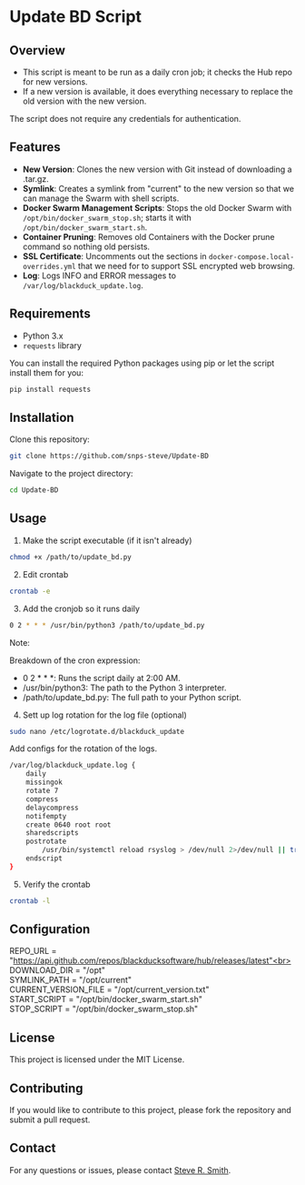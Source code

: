 # Update BD Script

## Overview

- This script is meant to be run as a daily cron job; it checks the Hub repo for new versions.
- If a new version is available, it does everything necessary to replace the old version with the new version. 

The script does not require any credentials for authentication.

## Features

- **New Version**: Clones the new version with Git instead of downloading a .tar.gz.
- **Symlink**: Creates a symlink from "current" to the new version so that we can manage the Swarm with shell scripts.
- **Docker Swarm Management Scripts**: Stops the old Docker Swarm with `/opt/bin/docker_swarm_stop.sh`; starts it with `/opt/bin/docker_swarm_start.sh`.
- **Container Pruning**: Removes old Containers with the Docker prune command so nothing old persists.
- **SSL Certificate**: Uncomments out the sections in `docker-compose.local-overrides.yml` that we need for to support SSL encrypted web browsing.
- **Log**: Logs INFO and ERROR messages to `/var/log/blackduck_update.log`.

## Requirements

- Python 3.x
- `requests` library

You can install the required Python packages using pip or let the script install them for you:

```bash
pip install requests
```

## Installation

Clone this repository:

```bash
git clone https://github.com/snps-steve/Update-BD
```

Navigate to the project directory:

```bash
cd Update-BD
```

## Usage

1) Make the script executable (if it isn't already)

```bash
chmod +x /path/to/update_bd.py
```

2) Edit crontab

```bash
crontab -e
```

3) Add the cronjob so it runs daily 

```bash
0 2 * * * /usr/bin/python3 /path/to/update_bd.py
```

Note: 

Breakdown of the cron expression:

- 0 2 * * *: Runs the script daily at 2:00 AM.
- /usr/bin/python3: The path to the Python 3 interpreter.
- /path/to/update_bd.py: The full path to your Python script.

4) Sett up log rotation for the log file (optional)

```bash
sudo nano /etc/logrotate.d/blackduck_update
```

Add configs for the rotation of the logs.

```bash
/var/log/blackduck_update.log {
    daily
    missingok
    rotate 7
    compress
    delaycompress
    notifempty
    create 0640 root root
    sharedscripts
    postrotate
        /usr/bin/systemctl reload rsyslog > /dev/null 2>/dev/null || true
    endscript
}
```

5) Verify the crontab

```bash
crontab -l
```

## Configuration

REPO_URL = "https://api.github.com/repos/blackducksoftware/hub/releases/latest"<br>
DOWNLOAD_DIR = "/opt"<br>
SYMLINK_PATH = "/opt/current"<br>
CURRENT_VERSION_FILE = "/opt/current_version.txt"<br>
START_SCRIPT = "/opt/bin/docker_swarm_start.sh"<br>
STOP_SCRIPT = "/opt/bin/docker_swarm_stop.sh"<br>

## License

This project is licensed under the MIT License.

## Contributing

If you would like to contribute to this project, please fork the repository and submit a pull request.

## Contact

For any questions or issues, please contact [Steve R. Smith](mailto:ssmith@blackduck.com).
